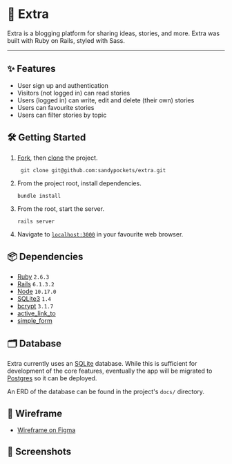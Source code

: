 # 📰 Extra
Extra is a blogging platform for sharing ideas, stories, and more. Extra was built with Ruby on Rails, styled with Sass.

----
## ✨ Features

* User sign up and authentication
* Visitors (not logged in) can read stories
* Users (logged in) can write, edit and delete (their own) stories
* Users can favourite stories
* Users can filter stories by topic

## 🛠 Getting Started

1. [Fork](https://docs.github.com/en/github/getting-started-with-github/fork-a-repo), then [clone](https://github.com/git-guides/git-clone) the project.
   ```
    git clone git@github.com:sandypockets/extra.git
   ```
2. From the project root, install dependencies. 
   ```
   bundle install
   ```
   
3. From the root, start the server.
    ```
    rails server
   ```

4. Navigate to [`localhost:3000`](http:localhost:3000) in your favourite web browser.

## 📦 Dependencies

* [Ruby](https://github.com/ruby/ruby) `2.6.3`
* [Rails](https://github.com/rails/rails) `6.1.3.2`
* [Node](https://nodejs.dev/) `10.17.0`
* [SQLite3](https://www.sqlite.org/docs.html) `1.4`
* [bcrypt](https://github.com/bcrypt-ruby/bcrypt-ruby) `3.1.7`
* [active_link_to](https://github.com/comfy/active_link_to)
* [simple_form](https://github.com/heartcombo/simple_form)

## 🗂 Database

Extra currently uses an [SQLite](https://www.sqlite.org/docs.html) database. While this is sufficient for development of the core features, eventually the app will be migrated to [Postgres](https://www.postgresql.org/docs/) so it can be deployed.

An ERD of the database can be found in the project's `docs/` directory.

## 🎯 Wireframe
* [Wireframe on Figma](https://www.figma.com/file/DH4RNUH5M46X7nSDhBvarF/Extra-Wireframe-GitHub?node-id=0%3A1)

## 📸 Screenshots

